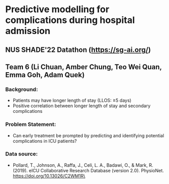# Predictive modelling for complications during hospital admission #
## NUS SHADE'22 Datathon (https://sg-ai.org/)
## Team 6 (Li Chuan, Amber Chung, Teo Wei Quan, Emma Goh, Adam Quek)

### Background:
- Patients may have longer length of stay (LLOS: ≥5 days)
- Positive correlation between longer length of stay and secondary complications

### Problem Statement:
- Can early treatment be prompted by predicting and identifying potential complications in ICU patients?

### Data source:
- Pollard, T., Johnson, A., Raffa, J., Celi, L. A., Badawi, O., & Mark, R. (2019). eICU Collaborative Research Database (version 2.0). PhysioNet. https://doi.org/10.13026/C2WM1R\
